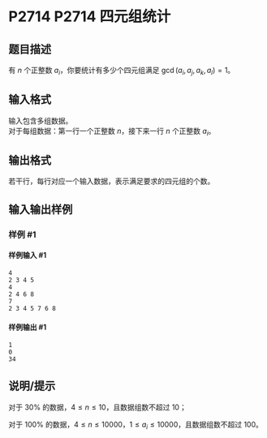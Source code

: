 # P2714 P2714 四元组统计

## 题目描述

有 $n$ 个正整数 $a _ i$，你要统计有多少个四元组满足 $\gcd(a _ i, a _ j, a _ k, a _ l) = 1$。


## 输入格式

输入包含多组数据。  
对于每组数据：第一行一个正整数 $n$，接下来一行 $n$ 个正整数 $a _ i$。


## 输出格式

若干行，每行对应一个输入数据，表示满足要求的四元组的个数。


## 输入输出样例

### 样例 #1

#### 样例输入 #1

```
4
2 3 4 5
4
2 4 6 8
7
2 3 4 5 7 6 8
```

#### 样例输出 #1

```
1
0
34
```

## 说明/提示

对于 $30\%$ 的数据，$4 ≤ n ≤ 10$，且数据组数不超过 $10$；

对于 $100\%$ 的数据，$4 ≤ n ≤ 10000$，$1 ≤ a _ i≤ 10000$，且数据组数不超过 $100$。

